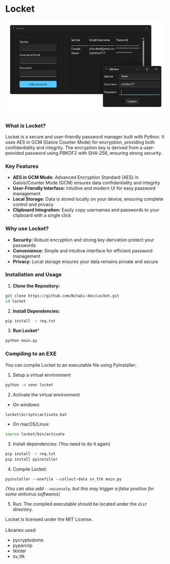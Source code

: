 # Locket
<p align="center">
  <img src="locket.png">
</p>


### What is Locket?
Locket is a secure and user-friendly password manager built with Python. It uses AES in GCM (Galois Counter Mode) for encryption, providing both confidentiality and integrity. The encryption key is derived from a user-provided password using PBKDF2 with SHA-256, ensuring strong security.

### Key Features

- **AES in GCM Mode:** Advanced Encryption Standard (AES) in Galois/Counter Mode (GCM) ensures data confidentiality and integrity
- **User-Friendly Interface:** Intuitive and modern UI for easy password management
- **Local Storage:** Data is stored locally on your device, ensuring complete control and privacy
- **Clipboard Integration:** Easily copy usernames and passwords to your clipboard with a single click

### Why use Locket?

- **Security:** Robust encryption and strong key derivation protect your passwords
- **Convenience:** Simple and intuitive interface for efficient password management
- **Privacy:** Local storage ensures your data remains private and secure

### Installation and Usage

1. **Clone the Repository:** 
```bash
git clone https://github.com/Nitaki-dev/Locket.git
cd locket
```
2. **Install Dependencies:**
```bash
pip install -r req.txt
```
3. **Run Locket***
```bash
python main.py
```

### Compiling to an EXE
You can compile Locket to an executable file using PyInstaller:
1. Setup a virtual environment
```bash
python -m venv locket
```
2. Activate the virtual environment
- On windows:
```bash
locket\Scripts\activate.bat
```
- On macOS/Linux:
```bash
source locket/bin/activate
```
3. Install dependencies: (You need to do it again)
```bash
pip install -r req.txt
pip install pyinstaller
```
4. Compile Locket:
```
pyinstaller --onefile --collect-data sv_ttk main.py
```
*(You can also add `--noconsole`, but this may trigger a false positive for some antivirus softwares)*

5. Run:
The compiled executable should be located under the `dist` directory.

Locket is licensed under the MIT License.
<br><br>
Libraries used:
<br>
- pycryptodome
- pyperclip
- tkinter
- sv_ttk
